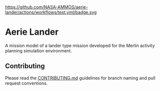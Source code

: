 https://github.com/NASA-AMMOS/aerie-lander/actions/workflows/test.yml/badge.svg

# Aerie Lander

A mission model of a lander type mission developed for the Merlin activity planning simulation environment.

## Contributing

Please read the [CONTRIBUTING.md](./CONTRIBUTING.md) guidelines for branch naming and pull request conventions.
